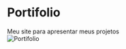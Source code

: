 # Portifolio
 Meu site para apresentar meus projetos </br>
![Portifolio](https://user-images.githubusercontent.com/42123079/192099913-88a07929-0540-4b71-9b93-dc9a4d85e8a9.gif)

